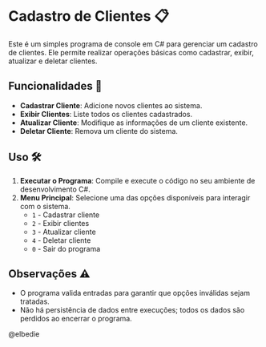 # Cadastro de Clientes 📋

Este é um simples programa de console em C# para gerenciar um cadastro de clientes. Ele permite realizar operações básicas como cadastrar, exibir, atualizar e deletar clientes.

## Funcionalidades 🚀

- **Cadastrar Cliente**: Adicione novos clientes ao sistema.
- **Exibir Clientes**: Liste todos os clientes cadastrados.
- **Atualizar Cliente**: Modifique as informações de um cliente existente.
- **Deletar Cliente**: Remova um cliente do sistema.

## Uso 🛠️

1. **Executar o Programa**: Compile e execute o código no seu ambiente de desenvolvimento C#.
2. **Menu Principal**: Selecione uma das opções disponíveis para interagir com o sistema.
   - `1` - Cadastrar cliente
   - `2` - Exibir clientes
   - `3` - Atualizar cliente
   - `4` - Deletar cliente
   - `0` - Sair do programa

## Observações ⚠️
- O programa valida entradas para garantir que opções inválidas sejam tratadas.
- Não há persistência de dados entre execuções; todos os dados são perdidos ao encerrar o programa.

@elbedie
